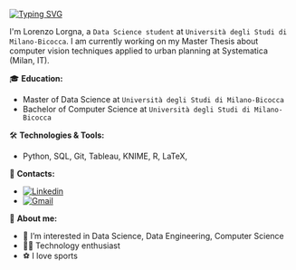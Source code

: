 [![Typing SVG](https://readme-typing-svg.demolab.com?font=Montserrat&duration=4000&pause=100&color=000000&vCenter=true&width=435&lines=Hello%2C+I'm+Lorenzlorg)](https://git.io/typing-svg)

I'm Lorenzo Lorgna, a `Data Science student` at `Università degli Studi di Milano-Bicocca`. I am currently working on my Master Thesis about computer vision techniques applied to urban planning at Systematica (Milan, IT).

:mortar_board: **Education:**
 - Master of Data Science at `Università degli Studi di Milano-Bicocca`
 - Bachelor of Computer Science at `Università degli Studi di Milano-Bicocca`

🛠️ **Technologies & Tools:**  
- Python, SQL, Git, Tableau, KNIME, R, LaTeX, 

:loudspeaker: **Contacts:**
- [![Linkedin](https://img.shields.io/badge/LinkedIn-0077B5?style=flat&logo=linkedin&logoColor=white)](https://www.linkedin.com/in/lorenzo-lorgna/)
- [![Gmail](https://img.shields.io/badge/Gmail-D14836?style=flat&logo=gmail&logoColor=white)](mailto:lorenzlorg@gmail.com)
  
:boy: **About me:**
- 👀 I’m interested in Data Science, Data Engineering, Computer Science
- 👨‍💻 Technology enthusiast
- ⚽️ I love sports
